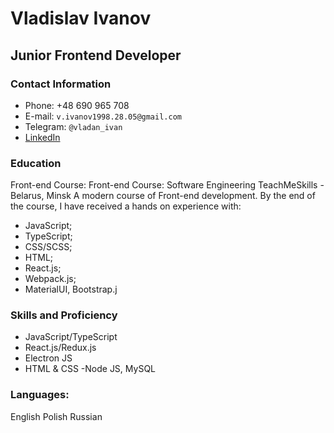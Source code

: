 # Vladislav Ivanov

## Junior Frontend Developer

### Contact Information
- Phone: +48 690 965 708
- E-mail: `v.ivanov1998.28.05@gmail.com`
- Telegram: `@vladan_ivan`
- [LinkedIn](https://www.linkedin.com/in/uladzislau-ivanou-a5a778249/)
### Education
Front-end Course: Front-end Course:
Software Engineering
TeachMeSkills - Belarus, Minsk
A modern course of Front-end development.
By the end of the course, I have received a hands
on experience with:
- JavaScript;
- TypeScript;
- CSS/SCSS;
- HTML;
- React.js;
- Webpack.js;
- MaterialUI, Bootstrap.j

### Skills and Proficiency
 - JavaScript/TypeScript
 - React.js/Redux.js
 - Electron JS
 - HTML & CSS
 -Node JS, MySQL
### Languages:
 English
 Polish
 Russian
 
